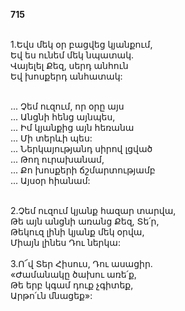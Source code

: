 **715**

\
1.Եվս մեկ օր բացվեց կյանքում,\
Եվ ես ունեմ մեկ նպատակ.\
Վայելել Քեզ, սերդ անհուն\
Եվ խոսքերդ անհատակ:

\
 ... Չեմ ուզում, որ օրը այս\
 ... Անցնի հենց այնպես,\
 ... Իմ կյանքից այն հեռանա\
 ... Մի տերևի պես:\
 ... Ներկայությանդ սիրով լցված\
 ... Թող ուրախանամ,\
 ... Քո խոսքերի ճշմարտությամբ\
 ... Այսօր հիանամ:

\
2.Չեմ ուզում կյանք հազար տարվա,\
Թե այն անցնի առանց Քեզ, Տե՛ր,\
Թեկուզ լինի կյանք մեկ օրվա,\
Միայն լինես Դու ներկա:\
\
3.Ո՜վ Տեր Հիսուս, Դու ասացիր.\
«Ժամանակը ծախու առե՛ք,\
Թե երբ կգամ դուք չգիտեք,\
Արթո՛ւն մնացեք»:
